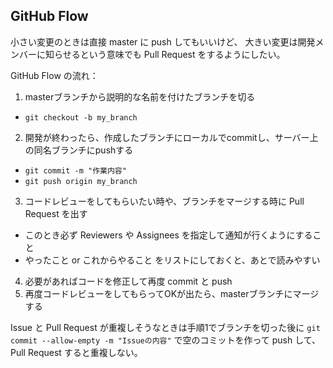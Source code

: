 
## GitHub Flow

小さい変更のときは直接 master に push してもいいけど、
大きい変更は開発メンバーに知らせるという意味でも Pull Request をするようにしたい。

GitHub Flow の流れ：

1. masterブランチから説明的な名前を付けたブランチを切る
  - `git checkout -b my_branch`
2. 開発が終わったら、作成したブランチにローカルでcommitし、サーバー上の同名ブランチにpushする
  - `git commit -m "作業内容"`
  - `git push origin my_branch`
3. コードレビューをしてもらいたい時や、ブランチをマージする時に Pull Request を出す
  - このとき必ず Reviewers や Assignees を指定して通知が行くようにすること
  - やったこと or これからやること をリストにしておくと、あとで読みやすい
4. 必要があればコードを修正して再度 commit と push
5. 再度コードレビューをしてもらってOKが出たら、masterブランチにマージする

Issue と Pull Request が重複しそうなときは手順1でブランチを切った後に
`git commit --allow-empty -m "Issueの内容"` で空のコミットを作って push して、
Pull Request すると重複しない。
